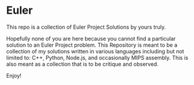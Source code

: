 Euler
=====

This repo is a collection of Euler Project Solutions by yours truly.


Hopefully none of you are here because you cannot find a particular solution to an Euler Project problem. This Repository is meant to be a collection of my solutions written in various languages including but not limited to: C++, Python, Node.js, and occasionally MIPS assembly. This is also meant as a collection that is to be critique  and observed. 

Enjoy! 
